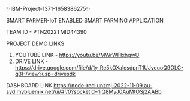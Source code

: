 ✨IBM-Project-1371-1658386275✨

SMART FARMER-IoT ENABLED SMART FARMING APPLICATION

TEAM ID - PTN2022TMID44390

PROJECT DEMO LINKS 
1. YOUTUBE LINK - https://youtu.be/MWrWFIxhgwU
2. DRIVE LINK   - https://drive.google.com/file/d/1y_Re5kOXalesdpnT1UJveuoQ9OLC-q3H/view?usp=drivesdk

DASHBOARD LINK
https://node-red-unzmj-2022-11-09.au-syd.mybluemix.net/ui/#!/0?socketid=1iQ8MyJ0AuMtOSj2AABb 
